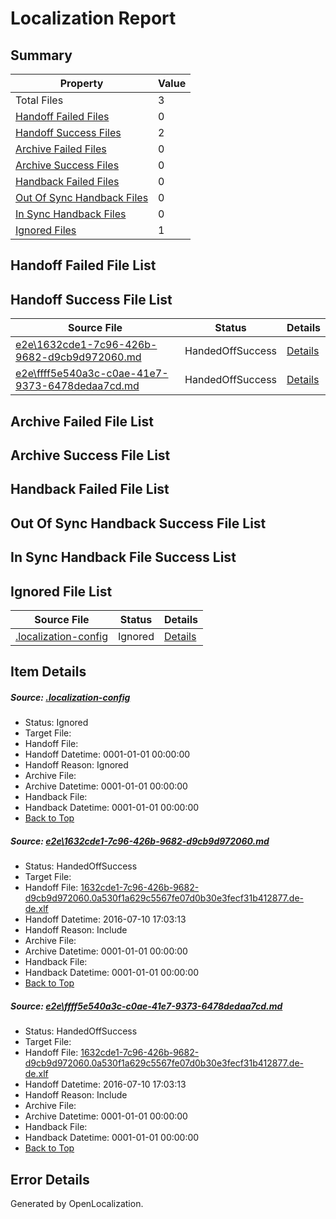 # <a name='report-top'></a> Localization Report

## Summary
 Property | Value 
 -------- | ----- 
 Total Files | 3
[ Handoff Failed Files ](#handoff-failed-list)| 0
[ Handoff Success Files ](#handoff-success-list)| 2
[ Archive Failed Files ](#archive-failed-list)| 0
[ Archive Success Files ](#archive-success-list)| 0
[ Handback Failed Files ](#handback-failed-list)| 0
[ Out Of Sync Handback Files ](#outofsync-handback-success-list)| 0
[ In Sync Handback Files ](#insync-handback-success-list)| 0
[ Ignored Files ](#ignored-list)| 1

## <a name='handoff-failed-list'></a> Handoff Failed File List

## <a name='handoff-success-list'></a> Handoff Success File List
 Source File | Status | Details 
 ----------- | ------ | ------- 
 [e2e\1632cde1-7c96-426b-9682-d9cb9d972060.md](https://github.com/OpenLocalizationTestOrg/oltest/blob/4af300ce639584c13545699e5f60a4a1af15d238/e2e/1632cde1-7c96-426b-9682-d9cb9d972060.md) | HandedOffSuccess | [Details](#ac3e8c8a8ae756d5d9a372d6582e49e6043b71261)
 [e2e\ffff5e540a3c-c0ae-41e7-9373-6478dedaa7cd.md](https://github.com/OpenLocalizationTestOrg/oltest/blob/4af300ce639584c13545699e5f60a4a1af15d238/e2e/ffff5e540a3c-c0ae-41e7-9373-6478dedaa7cd.md) | HandedOffSuccess | [Details](#ac3e8c8a8ae756d5d9a372d6582e49e6043b71262)

## <a name='archive-failed-list'></a> Archive Failed File List

## <a name='archive-success-list'></a> Archive Success File List

## <a name='handback-failed-list'></a> Handback Failed File List

## <a name='outofsync-handback-success-list'></a> Out Of Sync Handback Success File List

## <a name='insync-handback-success-list'></a> In Sync Handback File Success List

## <a name='ignored-list'></a> Ignored File List
 Source File | Status | Details 
 ----------- | ------ | ------- 
 [.localization-config](https://github.com/OpenLocalizationTestOrg/oltest/blob/4af300ce639584c13545699e5f60a4a1af15d238/.localization-config) | Ignored | [Details](#3d4f252ac210baf56311d7e97dcc2db10974dbd20)

## Item Details
##### <a name='3d4f252ac210baf56311d7e97dcc2db10974dbd20'></a> Source: [.localization-config](https://github.com/OpenLocalizationTestOrg/oltest/blob/4af300ce639584c13545699e5f60a4a1af15d238/.localization-config)
* Status: Ignored
* Target File: 
* Handoff File: 
* Handoff Datetime: 0001-01-01 00:00:00
* Handoff Reason: Ignored
* Archive File: 
* Archive Datetime: 0001-01-01 00:00:00
* Handback File: 
* Handback Datetime: 0001-01-01 00:00:00
* [Back to Top](#report-top)

##### <a name='ac3e8c8a8ae756d5d9a372d6582e49e6043b71261'></a> Source: [e2e\1632cde1-7c96-426b-9682-d9cb9d972060.md](https://github.com/OpenLocalizationTestOrg/oltest/blob/4af300ce639584c13545699e5f60a4a1af15d238/e2e/1632cde1-7c96-426b-9682-d9cb9d972060.md)
* Status: HandedOffSuccess
* Target File: 
* Handoff File: [1632cde1-7c96-426b-9682-d9cb9d972060.0a530f1a629c5567fe07d0b30e3fecf31b412877.de-de.xlf](https://github.com/OpenLocalizationTestOrg/olhandoff-e2e/blob/2c9f6e4f35aec2c67bc7f56901239488b6e7854d/ol-handoff/OpenLocalizationTestOrg/oltest-dede-fly/ci/ht/1632cde1-7c96-426b-9682-d9cb9d972060.0a530f1a629c5567fe07d0b30e3fecf31b412877.de-de.xlf)
* Handoff Datetime: 2016-07-10 17:03:13
* Handoff Reason: Include
* Archive File: 
* Archive Datetime: 0001-01-01 00:00:00
* Handback File: 
* Handback Datetime: 0001-01-01 00:00:00
* [Back to Top](#report-top)

##### <a name='ac3e8c8a8ae756d5d9a372d6582e49e6043b71262'></a> Source: [e2e\ffff5e540a3c-c0ae-41e7-9373-6478dedaa7cd.md](https://github.com/OpenLocalizationTestOrg/oltest/blob/4af300ce639584c13545699e5f60a4a1af15d238/e2e/ffff5e540a3c-c0ae-41e7-9373-6478dedaa7cd.md)
* Status: HandedOffSuccess
* Target File: 
* Handoff File: [1632cde1-7c96-426b-9682-d9cb9d972060.0a530f1a629c5567fe07d0b30e3fecf31b412877.de-de.xlf](https://github.com/OpenLocalizationTestOrg/olhandoff-e2e/blob/2c9f6e4f35aec2c67bc7f56901239488b6e7854d/ol-handoff/OpenLocalizationTestOrg/oltest-dede-fly/ci/ht/1632cde1-7c96-426b-9682-d9cb9d972060.0a530f1a629c5567fe07d0b30e3fecf31b412877.de-de.xlf)
* Handoff Datetime: 2016-07-10 17:03:13
* Handoff Reason: Include
* Archive File: 
* Archive Datetime: 0001-01-01 00:00:00
* Handback File: 
* Handback Datetime: 0001-01-01 00:00:00
* [Back to Top](#report-top)


## Error Details

Generated by OpenLocalization.
